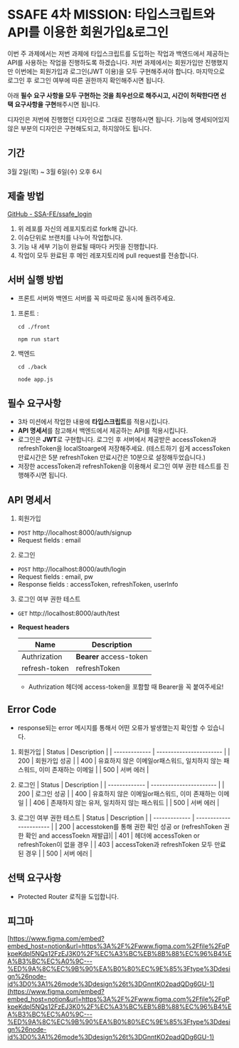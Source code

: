 # SSAFE 4차 MISSION: 타입스크립트와 API를 이용한 회원가입&로그인

이번 주 과제에서는 저번 과제에 타입스크립트를 도입하는 작업과 백엔드에서 제공하는 API를 사용하는 작업을 진행하도록 하겠습니다.
저번 과제에서는 회원가입만 진행했지만 이번에는 회원가입과 로그인(JWT 이용)을 모두 구현해주셔야 합니다. 
마지막으로 로그인 후 로그인 여부에 따른 권한까지 확인해주시면 됩니다.

아래 **필수 요구 사항을 모두 구현하는 것을 최우선으로 해주시고, 시간이 허락한다면 선택 요구사항을 구현**해주시면 됩니다.

디자인은 저번에 진행했던 디자인으로 그대로 진행하시면 됩니다.
기능에 명세되어있지 않은 부분의 디자인은 구현해도되고, 하지않아도 됩니다.

## 기간

3월 2일(목) ~ 3월 6일(수) 오후 6시

## 제출 방법

[GitHub - SSA-FE/ssafe_login](https://github.com/SSA-FE/ssafe_login)

1. 위 레포를 자신의 레포지토리로 fork해 갑니다.
2. 이슈단위로 브랜치를 나누어 작업합니다.
3. 기능 내 세부 기능이 완료될 때마다 커밋을 진행합니다.
4. 작업이 모두 완료된 후 메인 레포지토리에 pull request를 전송합니다.

## 서버 실행 방법

- 프론트 서버와 백엔드 서버를 꼭 따로따로 동시에 돌려주세요.

1. 프론트 :

   `cd ./front`

   `npm run start`

2. 백엔드

   `cd ./back`

   `node app.js`

## 필수 요구사항

- 3차 미션에서 작업한 내용에 **타입스크립트**를 적용시킵니다.
- **API 명세서**를 참고해서 백엔드에서 제공하는 API를 적용시킵니다.
- 로그인은 **JWT**로 구현합니다. 로그인 후 서버에서 제공받은 accessToken과 refreshToken을 localStoarge에 저장해주세요.
  (테스트하기 쉽게 accessToken 만료시간은 5분 refreshToken 만료시간은 10분으로 설정해두었습니다.)
- 저장한 accessToken과 refreshToken을 이용해서 로그인 여부 권한 테스트를 진행해주시면 됩니다.

## API 명세서

1. 회원가입

- `POST` http://localhost:8000/auth/signup
- Request fields : email

2. 로그인

- `POST` http://localhost:8000/auth/login
- Request fields : email, pw
- Response fields : accessToken, refreshToken, userInfo

3. 로그인 여부 권한 테스트

- `GET` http://localhost:8000/auth/test
- **Request headers**

  | Name          | Description             |
  | ------------- | ----------------------- |
  | Authrization  | **Bearer** access-token |
  | refresh-token | refreshToken            |

  - Authrization 헤더에 access-token을 포함할 때 Bearer을 꼭 붙여주세요!

## Error Code

- response되는 error 메시지를 통해서 어떤 오류가 발생했는지 확인할 수 있습니다.

1. 회원가입
   | Status | Description |
   | ------------- | ----------------------- |
   | 200 | 회원가입 성공 |
   | 400 | 유효하지 않은 이메일or패스워드, 일치하지 않는 패스워드, 이미 존재하는 이메일 |
   | 500 | 서버 에러 |

2. 로그인
   | Status | Description |
   | ------------- | ----------------------- |
   | 200 | 로그인 성공 |
   | 400 | 유효하지 않은 이메일or패스워드, 이미 존재하는 이메일 |
   | 406 | 존재하지 않는 유저, 일치하지 않는 패스워드 |
   | 500 | 서버 에러 |

3. 로그인 여부 권한 테스트
   | Status | Description |
   | ------------- | ----------------------- |
   | 200 | accesstoken를 통해 권한 확인 성공 or (refreshToken 권한 확인 and accessToekn 재발급)|
   | 401 | 헤더에 accessToken or refreshToken이 없을 경우 |
   | 403 | accessToken과 refreshToken 모두 만료된 경우 |
   | 500 | 서버 에러 |

## 선택 요구사항

- Protected Router 로직을 도입합니다.

## 피그마

[https://www.figma.com/embed?embed_host=notion&url=https%3A%2F%2Fwww.figma.com%2Ffile%2FqPkpeKdpI5NQs12FzEJ3K0%2F%EC%A3%BC%EB%8B%88%EC%96%B4%EA%B3%BC%EC%A0%9C---%ED%9A%8C%EC%9B%90%EA%B0%80%EC%9E%85%3Ftype%3Ddesign%26node-id%3D0%3A1%26mode%3Ddesign%26t%3DGnntKO2padQDg6GU-1](https://www.figma.com/embed?embed_host=notion&url=https%3A%2F%2Fwww.figma.com%2Ffile%2FqPkpeKdpI5NQs12FzEJ3K0%2F%EC%A3%BC%EB%8B%88%EC%96%B4%EA%B3%BC%EC%A0%9C---%ED%9A%8C%EC%9B%90%EA%B0%80%EC%9E%85%3Ftype%3Ddesign%26node-id%3D0%3A1%26mode%3Ddesign%26t%3DGnntKO2padQDg6GU-1)
